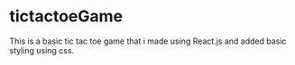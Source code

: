 # tictactoeGame
This is a basic tic tac toe game that i made using React.js and added basic styling using css.
